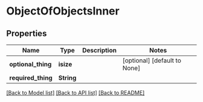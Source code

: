 # ObjectOfObjectsInner

## Properties
Name | Type | Description | Notes
------------ | ------------- | ------------- | -------------
**optional_thing** | **isize** |  | [optional] [default to None]
**required_thing** | **String** |  | 

[[Back to Model list]](../README.md#documentation-for-models) [[Back to API list]](../README.md#documentation-for-api-endpoints) [[Back to README]](../README.md)


